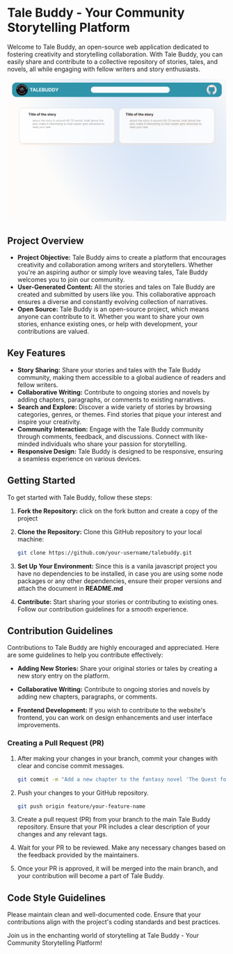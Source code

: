 # Tale Buddy - Your Community Storytelling Platform

Welcome to Tale Buddy, an open-source web application dedicated to fostering creativity and storytelling collaboration. With Tale Buddy, you can easily share and contribute to a collective repository of stories, tales, and novels, all while engaging with fellow writers and story enthusiasts.

![Tale Buddy](./talebuddy/designs/mainPage.png)

## Project Overview

- **Project Objective:** Tale Buddy aims to create a platform that encourages creativity and collaboration among writers and storytellers. Whether you're an aspiring author or simply love weaving tales, Tale Buddy welcomes you to join our community.
- **User-Generated Content:** All the stories and tales on Tale Buddy are created and submitted by users like you. This collaborative approach ensures a diverse and constantly evolving collection of narratives.
- **Open Source:** Tale Buddy is an open-source project, which means anyone can contribute to it. Whether you want to share your own stories, enhance existing ones, or help with development, your contributions are valued.

## Key Features

- **Story Sharing:** Share your stories and tales with the Tale Buddy community, making them accessible to a global audience of readers and fellow writers.
- **Collaborative Writing:** Contribute to ongoing stories and novels by adding chapters, paragraphs, or comments to existing narratives.
- **Search and Explore:** Discover a wide variety of stories by browsing categories, genres, or themes. Find stories that pique your interest and inspire your creativity.
- **Community Interaction:** Engage with the Tale Buddy community through comments, feedback, and discussions. Connect with like-minded individuals who share your passion for storytelling.
- **Responsive Design:** Tale Buddy is designed to be responsive, ensuring a seamless experience on various devices.

## Getting Started

To get started with Tale Buddy, follow these steps:


1. **Fork the Repository:** click on the fork button and create a copy of the project

2. **Clone the Repository:** Clone this GitHub repository to your local machine:

   ```bash
   git clone https://github.com/your-username/talebuddy.git
   ```

3. **Set Up Your Environment:** Since this is a vanila javascript project you have no dependencies to be installed, in case you are using some node packages or any other dependencies, ensure their proper versions and attach the document in **README.md**

3. **Contribute:** Start sharing your stories or contributing to existing ones. Follow our contribution guidelines for a smooth experience.

## Contribution Guidelines

Contributions to Tale Buddy are highly encouraged and appreciated. Here are some guidelines to help you contribute effectively:

- **Adding New Stories:** Share your original stories or tales by creating a new story entry on the platform.

- **Collaborative Writing:** Contribute to ongoing stories and novels by adding new chapters, paragraphs, or comments.

- **Frontend Development:** If you wish to contribute to the website's frontend, you can work on design enhancements and user interface improvements.

### Creating a Pull Request (PR)

1. After making your changes in your branch, commit your changes with clear and concise commit messages.

   ```bash
   git commit -m "Add a new chapter to the fantasy novel 'The Quest for Magic.'"
   ```

2. Push your changes to your GitHub repository.

   ```bash
   git push origin feature/your-feature-name
   ```

3. Create a pull request (PR) from your branch to the main Tale Buddy repository. Ensure that your PR includes a clear description of your changes and any relevant tags.

4. Wait for your PR to be reviewed. Make any necessary changes based on the feedback provided by the maintainers.

5. Once your PR is approved, it will be merged into the main branch, and your contribution will become a part of Tale Buddy.

## Code Style Guidelines

Please maintain clean and well-documented code. Ensure that your contributions align with the project's coding standards and best practices.

Join us in the enchanting world of storytelling at Tale Buddy - Your Community Storytelling Platform!
